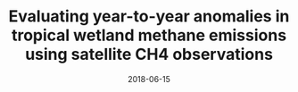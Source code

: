 ---
title: "Evaluating year-to-year anomalies in tropical wetland methane emissions using satellite CH4 observations"
collection: publications
permalink: /publication/2018-06-15-Parker
date: 2018-06-15
venue: 'Remote Sensing of Environment'
paperurl: 'https://doi.org/doi:10.1016/j.rse.2018.02.011'
citation: '<b>35</b> - Parker R.J., Boesch H., McNorton J., Comyn-Platt E., Gloor M. et al., Evaluating year-to-year anomalies in tropical wetland methane emissions using satellite CH4 observations, Remote Sensing of Environment, 211, 261-275, (2018-06-15). <a href="https://doi.org/doi:10.1016/j.rse.2018.02.011">doi:10.1016/j.rse.2018.02.011</a> (cited 17 times)

'
---